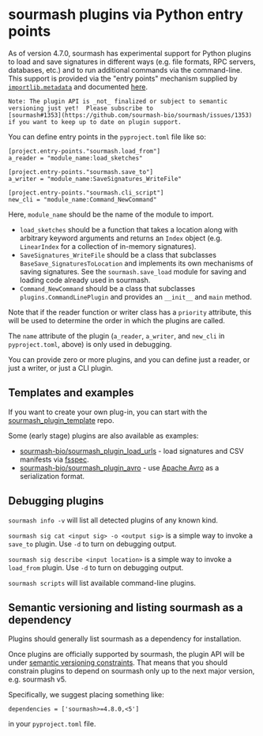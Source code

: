 # sourmash plugins via Python entry points

As of version 4.7.0, sourmash has experimental support for Python
plugins to load and save signatures in different ways (e.g. file
formats, RPC servers, databases, etc.) and to run additional commands
via the command-line.  This support is provided via
the "entry points" mechanism supplied by
[`importlib.metadata`](https://docs.python.org/3/library/importlib.metadata.html)
and documented
[here](https://setuptools.pypa.io/en/latest/userguide/entry_point.html).

```{note}
Note: The plugin API is _not_ finalized or subject to semantic
versioning just yet!  Please subscribe to
[sourmash#1353](https://github.com/sourmash-bio/sourmash/issues/1353)
if you want to keep up to date on plugin support.
```

You can define entry points in the `pyproject.toml` file
like so:

```
[project.entry-points."sourmash.load_from"]
a_reader = "module_name:load_sketches"

[project.entry-points."sourmash.save_to"]
a_writer = "module_name:SaveSignatures_WriteFile"

[project.entry-points."sourmash.cli_script"]
new_cli = "module_name:Command_NewCommand"
```

Here, `module_name` should be the name of the module to import.

* `load_sketches` should be a function that takes a location along with
arbitrary keyword arguments and returns an `Index` object
(e.g. `LinearIndex` for a collection of in-memory
signatures).
* `SaveSignatures_WriteFile` should be a class that
subclasses `BaseSave_SignaturesToLocation` and implements its own
mechanisms of saving signatures. See the `sourmash.save_load` module
for saving and loading code already used in sourmash.
* `Command_NewCommand` should be a class that subclasses
  `plugins.CommandLinePlugin` and provides an `__init__` and
  `main` method.

Note that if the reader function or writer class has a `priority`
attribute, this will be used to determine the order in which the
plugins are called.

The `name` attribute of the plugin (`a_reader`, `a_writer`, and `new_cli` in
`pyproject.toml`, above) is only used in debugging.

You can provide zero or more plugins, and you can define just a reader, or
just a writer, or just a CLI plugin.

## Templates and examples

If you want to create your own plug-in, you can start with the
[sourmash_plugin_template](https://github.com/sourmash-bio/sourmash_plugin_template) repo.

Some (early stage) plugins are also available as examples:

* [sourmash-bio/sourmash_plugin_load_urls](https://github.com/sourmash-bio/sourmash_plugin_load_urls) - load signatures and CSV manifests via [fsspec](https://filesystem-spec.readthedocs.io/).
* [sourmash-bio/sourmash_plugin_avro](https://github.com/sourmash-bio/sourmash_plugin_avro) - use [Apache Avro](https://avro.apache.org/) as a serialization format.

## Debugging plugins

`sourmash info -v` will list all detected plugins of any known kind.

`sourmash sig cat <input sig> -o <output sig>` is a simple way to
invoke a `save_to` plugin. Use `-d` to turn on debugging output.

`sourmash sig describe <input location>` is a simple way to invoke
a `load_from` plugin. Use `-d` to turn on debugging output.

`sourmash scripts` will list available command-line plugins.

## Semantic versioning and listing sourmash as a dependency

Plugins should generally list sourmash as a dependency for installation.

Once plugins are officially supported by sourmash, the plugin API will
be under [semantic versioning constraints](https://semver.org/). That
means that you should constrain plugins to depend on sourmash only up
to the next major version, e.g. sourmash v5.

Specifically, we suggest placing something like:
```
dependencies = ['sourmash>=4.8.0,<5']
```
in your `pyproject.toml` file.
